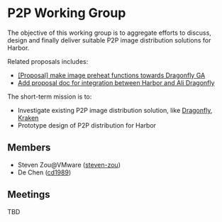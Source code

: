 # P2P Working Group

The objective of this working group is to aggregate efforts to discuss, design and finally deliver suitable P2P image distribution solutions for Harbor.

Related proposals includes:

- [[Proposal] make image preheat functions towards Dragonfly GA](https://github.com/goharbor/harbor/issues/7722)
- [Add proposal doc for integration between Harbor and Ali Dragonfly](https://github.com/goharbor/community/pull/13)

The short-term mission is to:

- Investigate existing P2P image distribution solution, like [Dragonfly](https://github.com/dragonflyoss/Dragonfly), [Kraken](https://github.com/uber/kraken)
- Prototype design of P2P distribution for Harbor

## Members

* Steven Zou@VMware ([steven-zou](https://github.com/steven-zou))
* De Chen ([cd1989](https://github.com/cd1989))

## Meetings

TBD
